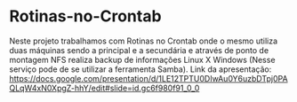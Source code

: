 # Rotinas-no-Crontab
Neste projeto trabalhamos com Rotinas no Crontab onde o mesmo utiliza duas  máquinas sendo a principal e a secundária e através de ponto  de montagem NFS realiza backup de informações Linux X Windows (Nesse  serviço pode de se utilizar a ferramenta Samba).
Link da apresentação: https://docs.google.com/presentation/d/1LE12TPTU0DIwAu0Y6uzbDTpj0PAQLqW4xN0XpgZ-hhY/edit#slide=id.gc6f980f91_0_0
